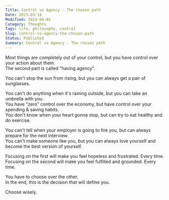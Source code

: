 ```yaml
---
Title: Control vs Agency - The chosen path
Date: 2023-03-14
Modified: 2023-04-02
Category: Thoughts
Tags: life, philosophy, control
Slug: control-vs-agency-the-chosen-path
Status: Published
Summary: Control vs Agency - The chosen path
---
```


Most things are completely out of your control, but you have control over your action about them.  
The second part is called "having agency".
  
You can't stop the sun from rising, but you can always get a pair of sunglasses.
  
You can't do anything when it's raining outside, but you can take an umbrella with you.  
You have "zero" control over the economy, but have control over your spending & saving habits.  
You don't know when your heart gonna stop, but can try to eat healthy and do exercise.  


You can't tell when your employer is going to fire you, but can always prepare for the next interview.  
You can't make someone like you, but you can always love yourself and become the best version of yourself.  

Focusing on the first will make you feel hopeless and frustrated. Every time.  
Focusing on the second will make you feel fulfilled and grounded. Every time.  

You have to choose over the other.  
In the end, this is the decision that will define you.  

Choose wisely.
